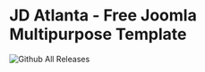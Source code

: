 <h1><a id="JD_jdatlanta_for_Joomla_0"></a>JD Atlanta - Free Joomla Multipurpose Template</h1>
<p><img src="https://img.shields.io/github/downloads/joomdev/jd_jdatlanta/total.svg" alt="Github All Releases">
